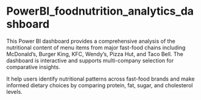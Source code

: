 # PowerBI_foodnutrition_analytics_dashboard

This Power BI dashboard provides a comprehensive analysis of the nutritional content of menu items from major fast-food chains including McDonald’s, Burger King, KFC, Wendy’s, Pizza Hut, and Taco Bell. The dashboard is interactive and supports multi-company selection for comparative insights.

It help users identify nutritional patterns across fast-food brands and make informed dietary choices by comparing protein, fat, sugar, and cholesterol levels.
